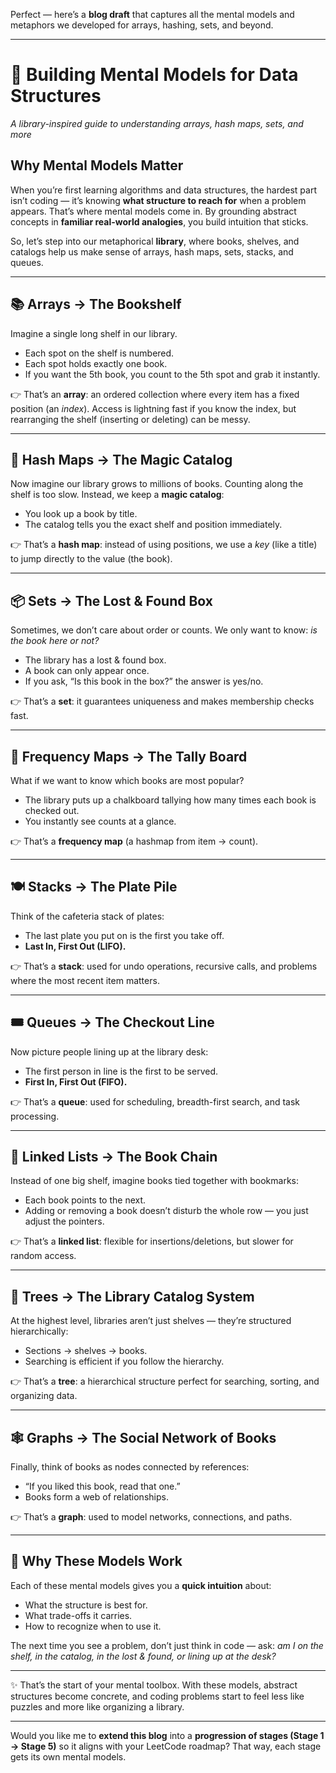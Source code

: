 Perfect — here’s a **blog draft** that captures all the mental models and metaphors we developed for arrays, hashing, sets, and beyond.

---

# 🧠 Building Mental Models for Data Structures

*A library-inspired guide to understanding arrays, hash maps, sets, and more*

## Why Mental Models Matter

When you’re first learning algorithms and data structures, the hardest part isn’t coding — it’s knowing **what structure to reach for** when a problem appears. That’s where mental models come in. By grounding abstract concepts in **familiar real-world analogies**, you build intuition that sticks.

So, let’s step into our metaphorical **library**, where books, shelves, and catalogs help us make sense of arrays, hash maps, sets, stacks, and queues.

---

## 📚 Arrays → The Bookshelf

Imagine a single long shelf in our library.

* Each spot on the shelf is numbered.
* Each spot holds exactly one book.
* If you want the 5th book, you count to the 5th spot and grab it instantly.

👉 That’s an **array**: an ordered collection where every item has a fixed position (an *index*). Access is lightning fast if you know the index, but rearranging the shelf (inserting or deleting) can be messy.

---

## 📖 Hash Maps → The Magic Catalog

Now imagine our library grows to millions of books. Counting along the shelf is too slow. Instead, we keep a **magic catalog**:

* You look up a book by title.
* The catalog tells you the exact shelf and position immediately.

👉 That’s a **hash map**: instead of using positions, we use a *key* (like a title) to jump directly to the value (the book).

---

## 📦 Sets → The Lost & Found Box

Sometimes, we don’t care about order or counts. We only want to know: *is the book here or not?*

* The library has a lost & found box.
* A book can only appear once.
* If you ask, “Is this book in the box?” the answer is yes/no.

👉 That’s a **set**: it guarantees uniqueness and makes membership checks fast.

---

## 🧮 Frequency Maps → The Tally Board

What if we want to know which books are most popular?

* The library puts up a chalkboard tallying how many times each book is checked out.
* You instantly see counts at a glance.

👉 That’s a **frequency map** (a hashmap from item → count).

---

## 🍽️ Stacks → The Plate Pile

Think of the cafeteria stack of plates:

* The last plate you put on is the first you take off.
* **Last In, First Out (LIFO).**

👉 That’s a **stack**: used for undo operations, recursive calls, and problems where the most recent item matters.

---

## 🎟️ Queues → The Checkout Line

Now picture people lining up at the library desk:

* The first person in line is the first to be served.
* **First In, First Out (FIFO).**

👉 That’s a **queue**: used for scheduling, breadth-first search, and task processing.

---

## 🔗 Linked Lists → The Book Chain

Instead of one big shelf, imagine books tied together with bookmarks:

* Each book points to the next.
* Adding or removing a book doesn’t disturb the whole row — you just adjust the pointers.

👉 That’s a **linked list**: flexible for insertions/deletions, but slower for random access.

---

## 🌳 Trees → The Library Catalog System

At the highest level, libraries aren’t just shelves — they’re structured hierarchically:

* Sections → shelves → books.
* Searching is efficient if you follow the hierarchy.

👉 That’s a **tree**: a hierarchical structure perfect for searching, sorting, and organizing data.

---

## 🕸️ Graphs → The Social Network of Books

Finally, think of books as nodes connected by references:

* “If you liked this book, read that one.”
* Books form a web of relationships.

👉 That’s a **graph**: used to model networks, connections, and paths.

---

## 🧩 Why These Models Work

Each of these mental models gives you a **quick intuition** about:

* What the structure is best for.
* What trade-offs it carries.
* How to recognize when to use it.

The next time you see a problem, don’t just think in code — ask: *am I on the shelf, in the catalog, in the lost & found, or lining up at the desk?*

---

✨ That’s the start of your mental toolbox. With these models, abstract structures become concrete, and coding problems start to feel less like puzzles and more like organizing a library.

---

Would you like me to **extend this blog** into a **progression of stages (Stage 1 → Stage 5)** so it aligns with your LeetCode roadmap? That way, each stage gets its own mental models.
